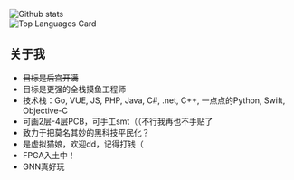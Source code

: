 ![Github stats](https://github-readme-stats.vercel.app/api?username=ShigemoriHakura&theme=algolia&show_icons=true&count_private=true)
<br />
![Top Languages Card](https://github-readme-stats.vercel.app/api/top-langs/?username=ShigemoriHakura&layout=compact)

## 关于我
* ~~目标是后宫开满~~
* 目标是更强的全栈摸鱼工程师
* 技术栈：Go, VUE, JS, PHP, Java, C#, .net, C++, 一点点的Python, Swift, Objective-C
* 可画2层-4层PCB，可手工smt（（不行我再也不手贴了
* 致力于把莫名其妙的黑科技平民化？
* 是虚拟猫娘，欢迎dd，记得打钱（
* FPGA入土中！
* GNN真好玩
